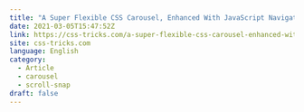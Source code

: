 ```yaml
---
title: "A Super Flexible CSS Carousel, Enhanced With JavaScript Navigation"
date: 2021-03-05T15:47:52Z
link: https://css-tricks.com/a-super-flexible-css-carousel-enhanced-with-javascript-navigation/?utm_medium=RSS&utm_source=news.12bit.vn
site: css-tricks.com
language: English
category:
  - Article
  - carousel
  - scroll-snap
draft: false
---
```

